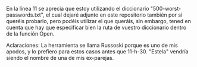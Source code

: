 En la línea 11 se aprecia que estoy utilizando el diccionario "500-worst-passwords.txt", el cual dejaré adjunto en este repositorio también por si queréis probarlo, pero podéis utilizar el que queráis, sin embargo, tened en cuenta que hay que especificar bien la ruta de vuestro diccionario dentro de la función Open.

Aclaraciones: La herramienta se llama Russoski porque es uno de mis apodos, y lo prefiero para estos casos antes que 11-h-30. "Estela" vendría siendo el nombre de una de mis ex-parejas.